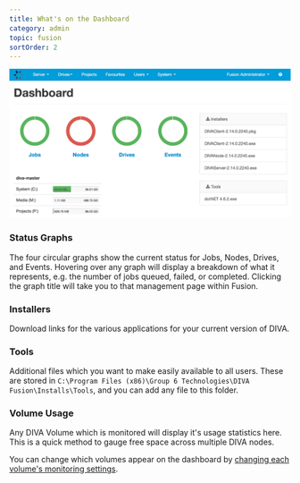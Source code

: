```yaml
---
title: What's on the Dashboard
category: admin
topic: fusion
sortOrder: 2
---
```


![DIVA Dashboard](/images/v2/fusion/dashboard.png)

### Status Graphs
The four circular graphs show the current status for Jobs, Nodes, Drives, and Events. Hovering over any graph will display a breakdown of what it represents, e.g. the number of jobs queued, failed, or completed. Clicking the graph title will take you to that management page within Fusion.

### Installers
Download links for the various applications for your current version of DIVA.

### Tools
Additional files which you want to make easily available to all users. These are stored in `C:\Program Files (x86)\Group 6 Technologies\DIVA Fusion\Installs\Tools`, and you can add any file to this folder.

### Volume Usage
Any DIVA Volume which is monitored will display it's usage statistics here. This is a quick method to gauge free space across multiple DIVA nodes.

You can change which volumes appear on the dashboard by [changing each volume's monitoring settings](/v2/articles/monitoring-a-volume.html).

